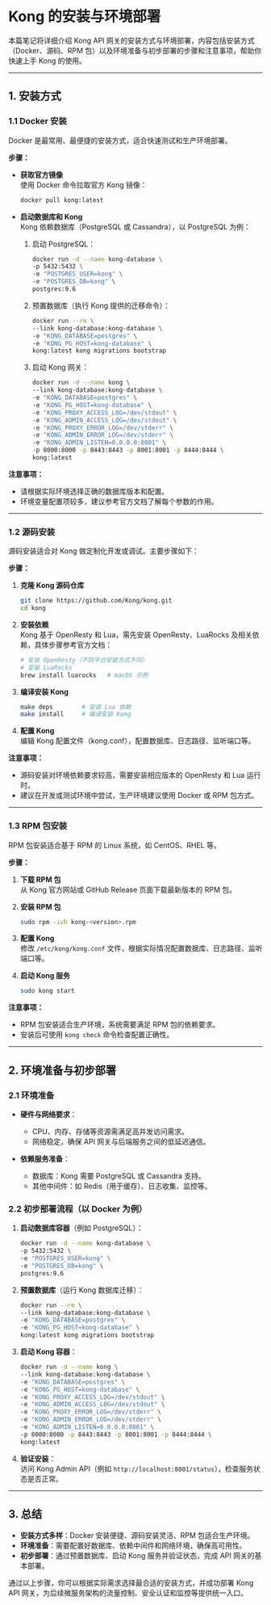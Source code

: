 # Kong 的安装与环境部署

本篇笔记将详细介绍 Kong API 网关的安装方式与环境部署，内容包括安装方式（Docker、源码、RPM 包）以及环境准备与初步部署的步骤和注意事项，帮助你快速上手 Kong 的使用。

---

## 1. 安装方式

### 1.1 Docker 安装
Docker 是最常用、最便捷的安装方式，适合快速测试和生产环境部署。

**步骤：**
- **获取官方镜像**  
  使用 Docker 命令拉取官方 Kong 镜像：
  ```sh
  docker pull kong:latest
  ```

- **启动数据库和 Kong**  
  Kong 依赖数据库（PostgreSQL 或 Cassandra），以 PostgreSQL 为例：
    1. 启动 PostgreSQL：
       ```sh
       docker run -d --name kong-database \
       -p 5432:5432 \
       -e "POSTGRES_USER=kong" \
       -e "POSTGRES_DB=kong" \
       postgres:9.6
       ```
    2. 预置数据库（执行 Kong 提供的迁移命令）：
       ```sh
       docker run --rm \
       --link kong-database:kong-database \
       -e "KONG_DATABASE=postgres" \
       -e "KONG_PG_HOST=kong-database" \
       kong:latest kong migrations bootstrap
       ```
    3. 启动 Kong 网关：
       ```sh
       docker run -d --name kong \
       --link kong-database:kong-database \
       -e "KONG_DATABASE=postgres" \
       -e "KONG_PG_HOST=kong-database" \
       -e "KONG_PROXY_ACCESS_LOG=/dev/stdout" \
       -e "KONG_ADMIN_ACCESS_LOG=/dev/stdout" \
       -e "KONG_PROXY_ERROR_LOG=/dev/stderr" \
       -e "KONG_ADMIN_ERROR_LOG=/dev/stderr" \
       -e "KONG_ADMIN_LISTEN=0.0.0.0:8001" \
       -p 8000:8000 -p 8443:8443 -p 8001:8001 -p 8444:8444 \
       kong:latest
       ```

**注意事项：**
- 请根据实际环境选择正确的数据库版本和配置。
- 环境变量配置项较多，建议参考官方文档了解每个参数的作用。

---

### 1.2 源码安装
源码安装适合对 Kong 做定制化开发或调试。主要步骤如下：

**步骤：**
1. **克隆 Kong 源码仓库**  
   ```sh
   git clone https://github.com/Kong/kong.git
   cd kong
   ```

2. **安装依赖**  
   Kong 基于 OpenResty 和 Lua，需先安装 OpenResty、LuaRocks 及相关依赖，具体步骤参考官方文档：
   ```sh
   # 安装 OpenResty（不同平台安装方式不同）
   # 安装 LuaRocks
   brew install luarocks   # macOS 示例
   ```

3. **编译安装 Kong**  
   ```sh
   make deps        # 安装 Lua 依赖
   make install     # 编译安装 Kong
   ```

4. **配置 Kong**  
   编辑 Kong 配置文件（kong.conf），配置数据库、日志路径、监听端口等。

**注意事项：**
- 源码安装对环境依赖要求较高，需要安装相应版本的 OpenResty 和 Lua 运行时。
- 建议在开发或测试环境中尝试，生产环境建议使用 Docker 或 RPM 包方式。

---

### 1.3 RPM 包安装
RPM 包安装适合基于 RPM 的 Linux 系统，如 CentOS、RHEL 等。

**步骤：**
1. **下载 RPM 包**  
   从 Kong 官方网站或 GitHub Release 页面下载最新版本的 RPM 包。

2. **安装 RPM 包**
   ```sh
   sudo rpm -ivh kong-<version>.rpm
   ```

3. **配置 Kong**  
   修改 `/etc/kong/kong.conf` 文件，根据实际情况配置数据库、日志路径、监听端口等。

4. **启动 Kong 服务**
   ```sh
   sudo kong start
   ```

**注意事项：**
- RPM 包安装适合生产环境，系统需要满足 RPM 包的依赖要求。
- 安装后可使用 `kong check` 命令检查配置正确性。

---

## 2. 环境准备与初步部署

### 2.1 环境准备
- **硬件与网络要求**：
    - CPU、内存、存储等资源需满足高并发访问需求。
    - 网络稳定，确保 API 网关与后端服务之间的低延迟通信。

- **依赖服务准备**：
    - 数据库：Kong 需要 PostgreSQL 或 Cassandra 支持。
    - 其他中间件：如 Redis（用于缓存）、日志收集、监控等。

### 2.2 初步部署流程（以 Docker 为例）
1. **启动数据库容器**（例如 PostgreSQL）：
   ```sh
   docker run -d --name kong-database \
   -p 5432:5432 \
   -e "POSTGRES_USER=kong" \
   -e "POSTGRES_DB=kong" \
   postgres:9.6
   ```

2. **预置数据库**（运行 Kong 数据库迁移）：
   ```sh
   docker run --rm \
   --link kong-database:kong-database \
   -e "KONG_DATABASE=postgres" \
   -e "KONG_PG_HOST=kong-database" \
   kong:latest kong migrations bootstrap
   ```

3. **启动 Kong 容器**：
   ```sh
   docker run -d --name kong \
   --link kong-database:kong-database \
   -e "KONG_DATABASE=postgres" \
   -e "KONG_PG_HOST=kong-database" \
   -e "KONG_PROXY_ACCESS_LOG=/dev/stdout" \
   -e "KONG_ADMIN_ACCESS_LOG=/dev/stdout" \
   -e "KONG_PROXY_ERROR_LOG=/dev/stderr" \
   -e "KONG_ADMIN_ERROR_LOG=/dev/stderr" \
   -e "KONG_ADMIN_LISTEN=0.0.0.0:8001" \
   -p 8000:8000 -p 8443:8443 -p 8001:8001 -p 8444:8444 \
   kong:latest
   ```

4. **验证安装**：  
   访问 Kong Admin API（例如 `http://localhost:8001/status`），检查服务状态是否正常。

---

## 3. 总结

- **安装方式多样**：Docker 安装便捷、源码安装灵活、RPM 包适合生产环境。
- **环境准备**：需要配置好数据库、依赖中间件和网络环境，确保高可用性。
- **初步部署**：通过预置数据库、启动 Kong 服务并验证状态，完成 API 网关的基本部署。

通过以上步骤，你可以根据实际需求选择最合适的安装方式，并成功部署 Kong API 网关，为后续微服务架构的流量控制、安全认证和监控等提供统一入口。